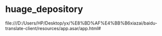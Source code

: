 # huage_depository
file:///D:/Users/HP/Desktop/yx/%E8%BD%AF%E4%BB%B6xiazai/baidu-translate-client/resources/app.asar/app.html#
